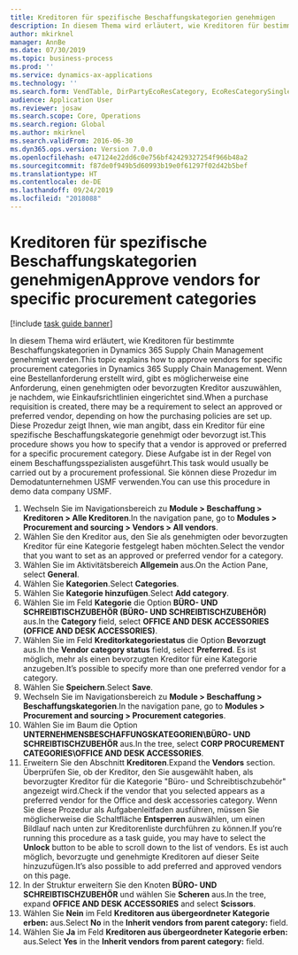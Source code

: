 ```yaml
---
title: Kreditoren für spezifische Beschaffungskategorien genehmigen
description: In diesem Thema wird erläutert, wie Kreditoren für bestimmte Beschaffungskategorien in Dynamics 365 Supply Chain Management genehmigt werden.
author: mkirknel
manager: AnnBe
ms.date: 07/30/2019
ms.topic: business-process
ms.prod: ''
ms.service: dynamics-ax-applications
ms.technology: ''
ms.search.form: VendTable, DirPartyEcoResCategory, EcoResCategorySingleLookup, ProcCategoryHierarchyManagement
audience: Application User
ms.reviewer: josaw
ms.search.scope: Core, Operations
ms.search.region: Global
ms.author: mkirknel
ms.search.validFrom: 2016-06-30
ms.dyn365.ops.version: Version 7.0.0
ms.openlocfilehash: e47124e22dd6c0e756bf42429327254f966b48a2
ms.sourcegitcommit: f87de0f949b5d60993b19e0f61297f02d42b5bef
ms.translationtype: HT
ms.contentlocale: de-DE
ms.lasthandoff: 09/24/2019
ms.locfileid: "2018088"
---
```

# <a name="approve-vendors-for-specific-procurement-categories"></a><span data-ttu-id="cbdcb-103">Kreditoren für spezifische Beschaffungskategorien genehmigen</span><span class="sxs-lookup"><span data-stu-id="cbdcb-103">Approve vendors for specific procurement categories</span></span>

[!include [task guide banner](../../includes/task-guide-banner.md)]

<span data-ttu-id="cbdcb-104">In diesem Thema wird erläutert, wie Kreditoren für bestimmte Beschaffungskategorien in Dynamics 365 Supply Chain Management genehmigt werden.</span><span class="sxs-lookup"><span data-stu-id="cbdcb-104">This topic explains how to approve vendors for specific procurement categories in Dynamics 365 Supply Chain Management.</span></span> <span data-ttu-id="cbdcb-105">Wenn eine Bestellanforderung erstellt wird, gibt es möglicherweise eine Anforderung, einen genehmigten oder bevorzugten Kreditor auszuwählen, je nachdem, wie Einkaufsrichtlinien eingerichtet sind.</span><span class="sxs-lookup"><span data-stu-id="cbdcb-105">When a purchase requisition is created, there may be a requirement to select an approved or preferred vendor, depending on how the purchasing policies are set up.</span></span> <span data-ttu-id="cbdcb-106">Diese Prozedur zeigt Ihnen, wie man angibt, dass ein Kreditor für eine spezifische Beschaffungskategorie genehmigt oder bevorzugt ist.</span><span class="sxs-lookup"><span data-stu-id="cbdcb-106">This procedure shows you how to specify that a vendor is approved or preferred for a specific procurement category.</span></span> <span data-ttu-id="cbdcb-107">Diese Aufgabe ist in der Regel von einem Beschaffungsspezialisten ausgeführt.</span><span class="sxs-lookup"><span data-stu-id="cbdcb-107">This task would usually be carried out by a procurement professional.</span></span> <span data-ttu-id="cbdcb-108">Sie können diese Prozedur im Demodatunternehmen USMF verwenden.</span><span class="sxs-lookup"><span data-stu-id="cbdcb-108">You can use this procedure in demo data company USMF.</span></span>

1. <span data-ttu-id="cbdcb-109">Wechseln Sie im Navigationsbereich zu **Module > Beschaffung > Kreditoren > Alle Kreditoren**.</span><span class="sxs-lookup"><span data-stu-id="cbdcb-109">In the navigation pane, go to **Modules > Procurement and sourcing > Vendors > All vendors**.</span></span>
2. <span data-ttu-id="cbdcb-110">Wählen Sie den Kreditor aus, den Sie als genehmigten oder bevorzugten Kreditor für eine Kategorie festgelegt haben möchten.</span><span class="sxs-lookup"><span data-stu-id="cbdcb-110">Select the vendor that you want to set as an approved or preferred vendor for a category.</span></span>
3. <span data-ttu-id="cbdcb-111">Wählen Sie im Aktivitätsbereich **Allgemein** aus.</span><span class="sxs-lookup"><span data-stu-id="cbdcb-111">On the Action Pane, select **General**.</span></span>
4. <span data-ttu-id="cbdcb-112">Wählen Sie **Kategorien**.</span><span class="sxs-lookup"><span data-stu-id="cbdcb-112">Select **Categories**.</span></span>
5. <span data-ttu-id="cbdcb-113">Wählen Sie **Kategorie hinzufügen**.</span><span class="sxs-lookup"><span data-stu-id="cbdcb-113">Select **Add category**.</span></span>
6. <span data-ttu-id="cbdcb-114">Wählen Sie im Feld **Kategorie** die Option **BÜRO- UND SCHREIBTISCHZUBEHÖR (BÜRO- UND SCHREIBTISCHZUBEHÖR)** aus.</span><span class="sxs-lookup"><span data-stu-id="cbdcb-114">In the **Category** field, select **OFFICE AND DESK ACCESSORIES (OFFICE AND DESK ACCESSORIES)**.</span></span>
7. <span data-ttu-id="cbdcb-115">Wählen Sie im Feld **Kreditorkategoriestatus** die Option **Bevorzugt** aus.</span><span class="sxs-lookup"><span data-stu-id="cbdcb-115">In the **Vendor category status** field, select **Preferred**.</span></span> <span data-ttu-id="cbdcb-116">Es ist möglich, mehr als einen bevorzugten Kreditor für eine Kategorie anzugeben.</span><span class="sxs-lookup"><span data-stu-id="cbdcb-116">It’s possible to specify more than one preferred vendor for a category.</span></span>  
8. <span data-ttu-id="cbdcb-117">Wählen Sie **Speichern**.</span><span class="sxs-lookup"><span data-stu-id="cbdcb-117">Select **Save**.</span></span>
9. <span data-ttu-id="cbdcb-118">Wechseln Sie im Navigationsbereich zu **Module > Beschaffung > Beschaffungskategorien**.</span><span class="sxs-lookup"><span data-stu-id="cbdcb-118">In the navigation pane, go to **Modules > Procurement and sourcing > Procurement categories**.</span></span>
10. <span data-ttu-id="cbdcb-119">Wählen Sie im Baum die Option **UNTERNEHMENSBESCHAFFUNGSKATEGORIEN\BÜRO- UND SCHREIBTISCHZUBEHÖR** aus.</span><span class="sxs-lookup"><span data-stu-id="cbdcb-119">In the tree, select **CORP PROCUREMENT CATEGORIES\OFFICE AND DESK ACCESSORIES**.</span></span>
11. <span data-ttu-id="cbdcb-120">Erweitern Sie den Abschnitt **Kreditoren**.</span><span class="sxs-lookup"><span data-stu-id="cbdcb-120">Expand the **Vendors** section.</span></span> <span data-ttu-id="cbdcb-121">Überprüfen Sie, ob der Kreditor, den Sie ausgewählt haben, als bevorzugter Kreditor für die Kategorie "Büro- und Schreibtischzubehör" angezeigt wird.</span><span class="sxs-lookup"><span data-stu-id="cbdcb-121">Check if the vendor that you selected appears as a preferred vendor for the Office and desk accessories category.</span></span> <span data-ttu-id="cbdcb-122">Wenn Sie diese Prozedur als Aufgabenleitfaden ausführen, müssen Sie möglicherweise die Schaltfläche **Entsperren** auswählen, um einen Bildlauf nach unten zur Kreditorenliste durchführen zu können.</span><span class="sxs-lookup"><span data-stu-id="cbdcb-122">If you’re running this procedure as a task guide, you may have to select the **Unlock** button to be able to scroll down to the list of vendors.</span></span>  <span data-ttu-id="cbdcb-123">Es ist auch möglich, bevorzugte und genehmigte Kreditoren auf dieser Seite hinzuzufügen.</span><span class="sxs-lookup"><span data-stu-id="cbdcb-123">It’s also possible to add preferred and approved vendors on this page.</span></span>  
12. <span data-ttu-id="cbdcb-124">In der Struktur erweitern Sie den Knoten **BÜRO- UND SCHREIBTISCHZUBEHÖR** und wählen Sie **Scheren** aus.</span><span class="sxs-lookup"><span data-stu-id="cbdcb-124">In the tree, expand **OFFICE AND DESK ACCESSORIES** and select **Scissors**.</span></span>
13. <span data-ttu-id="cbdcb-125">Wählen Sie **Nein** im Feld **Kreditoren aus übergeordneter Kategorie erben:** aus.</span><span class="sxs-lookup"><span data-stu-id="cbdcb-125">Select **No** in the **Inherit vendors from parent category:** field.</span></span>
14. <span data-ttu-id="cbdcb-126">Wählen Sie **Ja** im Feld **Kreditoren aus übergeordneter Kategorie erben:** aus.</span><span class="sxs-lookup"><span data-stu-id="cbdcb-126">Select **Yes** in the **Inherit vendors from parent category:** field.</span></span>

